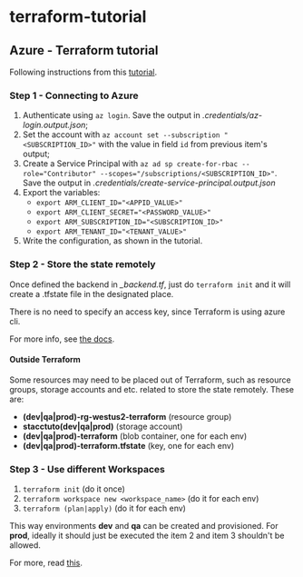 # terraform-tutorial


## Azure - Terraform tutorial

Following instructions from this [tutorial](https://learn.hashicorp.com/collections/terraform/azure-get-started).


### Step 1 - Connecting to Azure

1. Authenticate using `az login`. Save the output in *.credentials/az-login.output.json*;
2. Set the account with `az account set --subscription "<SUBSCRIPTION_ID>"` with the value in field `id` from previous item's output;
3. Create a Service Principal with `az ad sp create-for-rbac --role="Contributor" --scopes="/subscriptions/<SUBSCRIPTION_ID>"`. Save the output in *.credentials/create-service-principal.output.json*
4. Export the variables:
    - `export ARM_CLIENT_ID="<APPID_VALUE>"`
    - `export ARM_CLIENT_SECRET="<PASSWORD_VALUE>"`
    - `export ARM_SUBSCRIPTION_ID="<SUBSCRIPTION_ID>"`
    - `export ARM_TENANT_ID="<TENANT_VALUE>"`
5. Write the configuration, as shown in the tutorial.


### Step 2 - Store the state remotely

Once defined the backend in *_backend.tf*, just do `terraform init` and it will
create a .tfstate file in the designated place.

There is no need to specify an access key, since Terraform is using azure cli.

For more info, see [the docs](https://www.terraform.io/language/settings/backends/azurerm).


#### Outside Terraform

Some resources may need to be placed out of Terraform, such as resource groups,
storage accounts and etc. related to store the state remotely. These are:

- **(dev|qa|prod)-rg-westus2-terraform** (resource group)
- **stacctuto(dev|qa|prod)** (storage account)
- **(dev|qa|prod)-terraform** (blob container, one for each env)
- **(dev|qa|prod)-terraform.tfstate** (key, one for each env)


### Step 3 - Use different Workspaces

1. `terraform init` (do it once)
2. `terraform workspace new <workspace_name>` (do it for each env)
3. `terraform (plan|apply)` (do it for each env)

This way environments **dev** and **qa** can be created and provisioned. For **prod**,
ideally it should just be executed the item 2 and item 3 shouldn't be allowed.

For more, read [this](https://danielwertheim.se/terraform-workspaces-and-remote-state-in-azure/).
